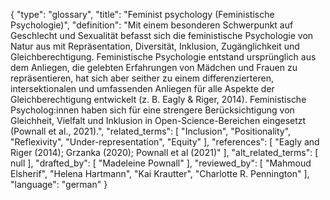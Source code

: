 {
    "type": "glossary",
    "title": "Feminist psychology (Feministische Psychologie)",
    "definition": "Mit einem besonderen Schwerpunkt auf Geschlecht und Sexualität befasst sich die feministische Psychologie von Natur aus mit Repräsentation, Diversität, Inklusion, Zugänglichkeit und Gleichberechtigung. Feministische Psychologie entstand ursprünglich aus dem Anliegen, die gelebten Erfahrungen von Mädchen und Frauen zu repräsentieren, hat sich aber seither zu einem differenzierteren, intersektionalen und umfassenden Anliegen für alle Aspekte der Gleichberechtigung entwickelt (z. B. Eagly & Riger, 2014). Feministische Psycholog:innen haben sich für eine strengere Berücksichtigung von Gleichheit, Vielfalt und Inklusion in Open-Science-Bereichen eingesetzt (Pownall et al., 2021).",
    "related_terms": [
        "Inclusion",
        "Positionality",
        "Reflexivity",
        "Under-representation",
        "Equity"
    ],
    "references": [
        "Eagly and Riger (2014); Grzanka (2020); Pownall et al (2021)"
    ],
    "alt_related_terms": [
        null
    ],
    "drafted_by": [
        "Madeleine Pownall"
    ],
    "reviewed_by": [
        "Mahmoud Elsherif",
        "Helena Hartmann",
        "Kai Krautter",
        "Charlotte R. Pennington"
    ],
    "language": "german"
}